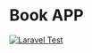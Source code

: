 # Book APP
[![Laravel Test](https://github.com/calvincanas/book-app-api/actions/workflows/laravel.yml/badge.svg)](https://github.com/calvincanas/book-app-api/actions/workflows/laravel.yml)
